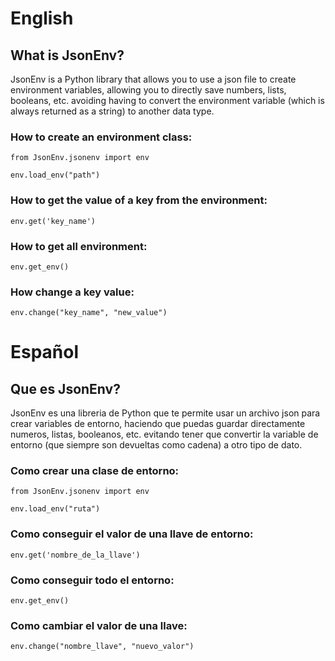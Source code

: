 # English

## What is JsonEnv?

JsonEnv is a Python library that allows you to use a json file to create environment variables, allowing you to directly save numbers, lists, booleans, etc. avoiding having to convert the environment variable (which is always returned as a string) to another data type.

### How to create an environment class:

```
from JsonEnv.jsonenv import env

env.load_env("path")
```

### How to get the value of a key from the environment:

`env.get('key_name')`

### How to get all environment:

`env.get_env()`

### How change a key value:

`env.change("key_name", "new_value")`

# Español

## Que es JsonEnv?

JsonEnv es una libreria de Python que te permite usar un archivo json para crear variables de entorno, haciendo que puedas guardar directamente numeros, listas, booleanos, etc. evitando tener que convertir la variable de entorno (que siempre son devueltas como cadena) a otro tipo de dato.

### Como crear una clase de entorno:

```
from JsonEnv.jsonenv import env

env.load_env("ruta")
```

### Como conseguir el valor de una llave de entorno:

`env.get('nombre_de_la_llave')`

### Como conseguir todo el entorno:

`env.get_env()`

### Como cambiar el valor de una llave:

`env.change("nombre_llave", "nuevo_valor")`